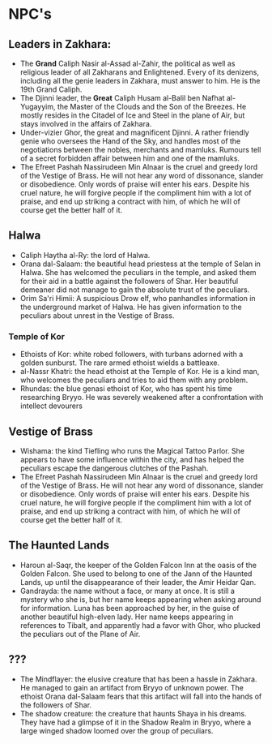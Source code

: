 # NPC's

## Leaders in Zakhara:

* The **Grand** Caliph Nasir al-Assad al-Zahir, the political as well as religious leader of all Zakharans and Enlightened. Every of its denizens, including all the genie leaders in Zakhara, must answer to him. He is the 19th Grand Caliph. 
* The Djinni leader, the **Great** Caliph Husam al-Balil ben Nafhat al-Yugayyim, the Master of the Clouds and the Son of the Breezes. He mostly resides in the Citadel of Ice and Steel in the plane of Air, but stays involved in the affairs of Zakhara.
* Under-vizier Ghor, the great and magnificent Djinni. A rather friendly genie who oversees the Hand of the Sky, and handles most of the negotiations between the nobles, merchants and mamluks. Rumours tell of a secret forbidden affair between him and one of the mamluks.
* The Efreet Pashah Nassirudeen Min Alnaar is the cruel and greedy lord of the Vestige of Brass. He will not hear any word of dissonance, slander or disobedience. Only words of praise will enter his ears. Despite his cruel nature, he will forgive people if the compliment him with a lot of praise, and end up striking a contract with him, of which he will of course get the better half of it. 

## Halwa

* Caliph Haytha al-Ry: the lord of Halwa. 
* Orana dal-Salaam: the beautiful head priestess at the temple of Selan in Halwa. She has welcomed the peculiars in the temple, and asked them for their aid in a battle against the followers of Shar. Her beautiful demeaner did not manage to gain the absolute trust of the peculiars. 
* Orim Sa'ri Himii: A suspicious Drow elf, who panhandles information in the underground market of Halwa. He has given information to the peculiars about unrest in the Vestige of Brass. 

### Temple of Kor

* Ethoists of Kor: white robed followers, with turbans adorned with a golden sunburst. The rare armed ethoist wields a battleaxe.
* al-Nassr Khatri: the head ethoist at the Temple of Kor. He is a kind man, who welcomes the peculiars and tries to aid them with any problem.
* Rhundas: the blue genasi ethoist of Kor, who has spent his time researching Bryyo. He was severely weakened after a confrontation with intellect devourers

## Vestige of Brass

* Wishama: the kind Tiefling who runs the Magical Tattoo Parlor. She appears to have some influence within the city, and has helped the peculiars escape the dangerous clutches of the Pashah.
* The Efreet Pashah Nassirudeen Min Alnaar is the cruel and greedy lord of the Vestige of Brass. He will not hear any word of dissonance, slander or disobedience. Only words of praise will enter his ears. Despite his cruel nature, he will forgive people if the compliment him with a lot of praise, and end up striking a contract with him, of which he will of course get the better half of it. 

## The Haunted Lands

* Haroun al-Saqr, the keeper of the Golden Falcon Inn at the oasis of the Golden Falcon. She used to belong to one of the Jann of the Haunted Lands, up until the disappearance of their leader, the Amir Heidar Qan. 
* Gandrayda: the name without a face, or many at once. It is still a mystery who she is, but her name keeps appearing when asking around for information. Luna has been approached by her, in the guise of another beautiful high-elven lady. Her name keeps appearing in references to Tibalt, and apparently had a favor with Ghor, who plucked the peculiars out of the Plane of Air. 

## ???

* The Mindflayer: the elusive creature that has been a hassle in Zakhara. He managed to gain an artifact from Bryyo of unknown power. The ethoist Orana dal-Salaam fears that this artifact will fall into the hands of the followers of Shar. 
* The shadow creature: the creature that haunts Shaya in his dreams. They have had a glimpse of it in the Shadow Realm in Bryyo, where a large winged shadow loomed over the group of peculiars. 



